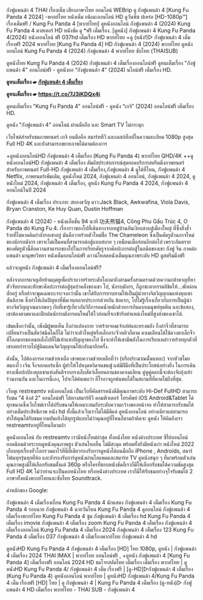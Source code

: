 กังฟูแพนด้า 4 THAI เรื่องเต็ม เสียงภาษาไทย ออนไลน์ WEBrip ดู กังฟูแพนด้า 4 [Kung Fu Panda 4 2024] -พากย์ไทย หนังเต็ม อนิเมะออนไลน์ HD ดูวันพีซ ปเหร่อ [HD-1080p™] เรื่องเต็มฟรี / Kung Fu Panda 4 [พากย์ไทย] ดูหนังออนไลน์ กังฟูแพนด้า 4 (2024) Kung Fu Panda 4 มาสเตอร์ HD หนังชัด ดู *ฟรี เต็มเรื่อง. [ดูหนัง] กังฟูแพนด้า 4 Kung Fu Panda 4(2024) หนังออนไลน์ ฟรี 037hd เต็มเรื่อง HD พากย์ไทย +ดู (หนัง!)▷ กังฟูแพนด้า 4 เต็มเรื่องฟรี 2024 พากย์ไทย [Kung Fu Panda 4] HD กังฟูแพนด้า 4 (2024) พากย์ไทย ดูหนังออนไลน์ Kung Fu Panda 4 (2024) กังฟูแพนด้า 4 พากย์ไทย ซับไทย (THAISUB)

ดูหนังไทย Kung Fu Panda 4 (2024) กังฟูแพนด้า 4 เต็มเรื่องออนไลน์ฟรี ดูหนเต็มเรื่อง "กังฟูแพนด้า 4" ออนไลน์ฟรี - ดูหนังออ “กังฟูแพนด้า 4” (2024) นไลน์ฟรี เต็มเรื่อง HD.

**ดูหนเต็มเรื่อง ☛ [กังฟูแพนด้า 4 เต็มเรื่อง](https://star-movies.stream/th/movie/1011985)**

**ดูหนเต็มเรื่อง ☛ https://t.co/7J3iKDQx4i**

ดูหนเต็มเรื่อง "Kung Fu Panda 4" ออนไลน์ฟรี - ดูหนัง “เกจิ” (2024) ออนไลน์ฟรี เต็มเรื่อง HD.

ดูหนัง "กังฟูแพนด้า 4" ออนไลน์ ผ่านมือถือ และ Smart TV ไม่กระตุก

เว็บไซต์สำหรับชมภาพยนตร์ เกจิ บนมือถือ สมาร์ททีวี และเดสก์ท็อปในความละเอียด 1080p สูงสุด Full HD 4K และยังสามารถขยายภาพได้ตามต้องการ

+ดูหนังออนไลน์HD กังฟูแพนด้า 4 เต็มเรื่อง (Kung Fu Panda 4) พากย์ไทย QHD/4K ++ดูหนังออนไลน์HD กังฟูแพนด้า 4 เต็มเรื่อง สัมผัสประสบการณ์สุดยอดบริการสตรีมมิ่งภาพยนตร์สำหรับภาพยนตร์ Full-HD กังฟูแพนด้า 4 เต็มเรื่อง,กังฟูแพนด้า 4 ดูได้ที่ไหน, กังฟูแพนด้า 4 Netflix, ภาพยนตร์เพิ่มเติม, ดูหนังใหม่ 2024, กังฟูแพนด้า 4 ออนไลน์, กังฟูแพนด้า 4 2024, ดูหนังใหม่ 2024, กังฟูแพนด้า 4 เต็มเรื่อง, ดูหนัง Kung Fu Panda 4 2024, กังฟูแพนด้า 4 ออนไลน์ในปี 2024

กังฟูแพนด้า 4 เต็มเรื่อง ประเภท: สยองขวัญ ดาว:Jack Black, Awkwafina, Viola Davis, Bryan Cranston, Ke Huy Quan, Dustin Hoffman

กังฟูแพนด้า 4 (2024) - หนังแอ็คชั่น 94 นาที 功夫熊猫4, Công Phu Gấu Trúc 4, O Panda do Kung Fu 4. เรื่องราวของโปที่เดินทางจากหมู่บ้านอันเงียบสงบสู่เมืองใหญ่ ที่ซึ่งสิ่งชั่วร้ายที่ไม่คาดคิดกำลังรอเขาอยู่ มันคือวายร้ายตัวใหม่ชื่อ The Chameleon ซึ่งเป็นศัตรูตัวฉกาจใหม่ของนักรบมังกร เขาจะไม่เป็นคนที่สามารถต่อสู้แบบสบาย ๆ เหมือนเมื่อก่อนอีกต่อไป เพราะอันตรายของศัตรูตัวนี้คือความสามารถของโปในการเรียกศัตรูจากศิลปะการต่อสู้ในอดีตของเขา กังฟู จีน ภาคต่อ แพนด้า มานุษยวิทยา หนังเต็มออนไลน์ฟรี ดาวน์โหลดหนังเต็มคุณภาพระดับ HD ดูสตรีมมิ่งฟรี

แล้วจะดูหนัง กังฟูแพนด้า 4 เต็มเรื่องออนไลน์ฟรี?

หลังจากการผจญภัยท้ามฤตยูเพื่อปราบวายร้ายระดับโลกมาถึงสามครั้งสามคราดด้วยความกล้าหาญที่หาตัวจับยากและทักษะศิลปะการต่อสู้สุดบ้าคลั่งของเขา โป, นักรบมังกร, ก็ถูกชะตากรรมลิขิตให้...พักผ่อนสักครู่ หรือถ้าจะพูดเฉพาะเจาะจงกว่านั้น เขาได้รับการทาบทามให้เป็นผู้นำทางจิตวิญญาณแห่งหุบเขาสันติภาพ ซึ่งทำให้เกิดปัญหาที่ชัดเจนหลายประการด้วยกัน ข้อแรก, โปไม่รู้เรื่องเกี่ยวกับการเป็นผู้นำทางจิตวิญญาณมากพอๆ กับที่เขารู้เกี่ยวกับวิถีการลดน้ำหนักด้วยการกินแบบมนุษย์ยุคหิน และข้อสอง, เขาต้องตามหาและฝึกฝนนักรบมังกรคนใหม่ให้ไวก่อนที่จะเข้ารับตำแหน่งใหม่ที่สูงส่งของเขาได้.

เข้มแข็งกว่านั้น, เพิ่งมีผู้พบเห็น กิ้งก่าแปลงกาย วายร้ายจอมเจ้าเล่ห์และทรงพลัง กิ้งก่าจิ๋วที่สามารถเปลี่ยนร่างเป็นสัตว์ชนิดใดก็ได้ ไม่ว่าจะตัวใหญ่หรือเล็กกระจิ๋วหลิวก็ตาม คาเมเลียนได้ใช้ดวงตาเล็กจิ๋วที่โลภมากของเธอเล็งไปที่ไม้เท้าแห่งปัญญาของโป ซึ่งจะทำให้เขามีพลังในการเรียกเหล่าวายร้ายทุกตัวที่เขาเคยกำราบไปสู่ดินแดนจิตวิญญาณให้กลับมาอีกครั้ง.

ดังนั้น, โปต้องการความช่วยเหลือ เขาพบความช่วยเหลือที่ว่า (หรือประมาณนั้นแหละ) จากหัวขโมยสมองไว เจิน จิ้งจอกคอร์แซ็ก ผู้ทำให้โปหงุดหงิดจนขนฟู แต่มีฝีมือที่เป็นประโยชน์อย่างยิ่ง ในการเดินทางเพื่อปกป้องหุบเขาแห่งสันติจากกรงเล็บสัตว์เลื้อยคลานของคาเมเลียน คู่หูคู่ตลกนี้จะต้องจับอุ้งเท้าร่วมงานกัน และในการนี้เอง, โปจะได้ค้นพบว่า ฮีโรอาจถูกค้นพบได้ในสถานที่ที่คาดไม่ถึงที่สุด.

เว็บดูเ restreamtv หนังออนไลน์ เป็นเว็บที่คัดสรรหนังดีมีคุณภาพระดับ Hi-Def FullHD สามารถรับชม "4 คิงส์ 2" ออนไลน์ฟรี ได้ทางสมาร์ทีวี คอมพิวเตอร์ โทรศัพท์ iOS Android&Tablet ได้ทุกขนาดซึ่งเว็บไซต์เราได้ปรับขนาดให้เหมาะสมกับระดับความกว้างของหน้าจอ ทำให้สามารถรับชมได้อย่างเต็มประสิทธิภาพ หนัง hd ทั้งนี้แล้วเว็บเราไม่ได้มีดีแค่ ดูหนังออนไลน์ อย่างเดียวแต่สามารถทำให้คุณได้รับชมความบันเทิงได้ทุกรูปแบบไม่ว่าคุณอยู่ที่ไหนก็ตามถ้าคิดจะ ดูหนัง ให้คิดถึงเรา restreamtvอยู่ที่ไหนก็ตามถ้า

ดูหนังออนไลน์ กับ restreamtv เรามีหนังใหม่ล่าสุด ทั้งหนังไทย หนังต่างประเทศ ซีรี่ย์ออนไลน์ ยอดนิยมด้วยระบบดูหนังคุณภาพสูง ตัวเล่นไหลลื่น ไม่มีสะดุด พร้อมทั้งยังมีหนังเก่า หนังใหม่ 2022 เกือบทุกเรื่องทั่วโลกรวมมาไว้ที่นี่ที่เดียวรองรับการดูหนังได้บนมือถือ iPhone , Androids, สมาร์โฟนทุกรุ่นทุกยี่ห้อ และยังรองรับการ์ดูหนังผ่านไอแพดและสมาร์ท TV ดูหนังสนุก ๆ ที่มาพร้อมตัวเล่นคุณภาพสูงมีให้เลือกรับชมตั้งแต่ 360p หรือใครที่ชอบหนังชัดก็เราก็มีให้เลือกรับชมได้ความชัดสูงสุด Full HD 4K ไม่ว่าท่านจะเป็นคอหนังไทย หรือหนังต่างประเทศ เราก็มีให้รับชมอย่างจุใจรับชมได้ 2 ภาษาทั้งหนังพากย์ไทยและซับไทย Soundtrack.

คำหลักของ Google:

กังฟูแพนด้า 4 เต็มเรื่องเถื่อน Kung Fu Panda 4 นักแสดง กังฟูแพนด้า 4 เต็มเรื่อง Kung Fu Panda 4 รอบฉาย กังฟูแพนด้า 4 ฉายวันไหน Kung Fu Panda 4 ดูออนไลน์ กังฟูแพนด้า 4 เต็มเรื่องพากย์ไทย Kung Fu Panda 4 ซูม กังฟูแพนด้า 4 เต็มเรื่อง hd Kung Fu Panda 4 เต็มเรื่อง imovie กังฟูแพนด้า 4 เต็มเรื่อง zoom Kung Fu Panda 4 เต็มเรื่อง กังฟูแพนด้า 4 เต็มเรื่องออนไลน์ Kung Fu Panda 4 เต็มเรื่อง 2024 กังฟูแพนด้า 4 เต็มเรื่อง 123 Kung Fu Panda 4 เต็มเรื่อง 037 กังฟูแพนด้า 4 เต็มเรื่องพากย์ไทย กังฟูแพนด้า 4 hd

ดูหนังHD Kung Fu Panda 4 กังฟูแพนด้า 4 เต็มเรื่อง [HD] ไทย 1080p, ดูหนัง | กังฟูแพนด้า 4 เต็มเรื่อง 2024 THAI IMAX | พากย์ไทย ออนไลน์ฟรี , +ดูหนัง กังฟูแพนด้า 4 [Kung Fu Panda 4] เต็มเรื่องฟรี ออนไลน์ 2024 HD ชมโจรสลัดไทย เต็มเรื่อง เต็มเรื่อง พากย์ไทย | ดูหนังHD Kung Fu Panda 4/ กังฟูแพนด้า 4 เต็ม เรื่องฟรี | [ดู-HD]▷กังฟูแพนด้า 4 เต็มเรื่อง (Kung Fu Panda 4) ดูหนังออนไลน์ พากย์ไทย | ดูหนังHD กังฟูแพนด้า 4/Kung Fu Panda 4 เต็ม เรื่องฟรี [HD] ไทย | ดู กังฟูแพนด้า 4 | Kung Fu Panda 4 เต็มเรื่อง (ดู-หนัง)▷ กังฟูแพนด้า 4 HD เต็มเรื่อง พากย์ไทย - THAI SUB - กังฟูแพนด้า 4
